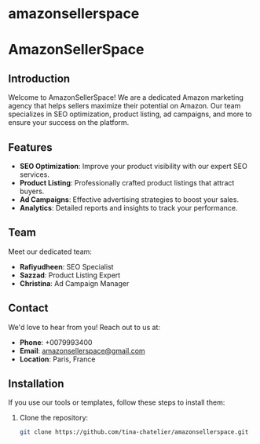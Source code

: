 # amazonsellerspace
# AmazonSellerSpace

## Introduction
Welcome to AmazonSellerSpace! We are a dedicated Amazon marketing agency that helps sellers maximize their potential on Amazon. Our team specializes in SEO optimization, product listing, ad campaigns, and more to ensure your success on the platform.

## Features
- **SEO Optimization**: Improve your product visibility with our expert SEO services.
- **Product Listing**: Professionally crafted product listings that attract buyers.
- **Ad Campaigns**: Effective advertising strategies to boost your sales.
- **Analytics**: Detailed reports and insights to track your performance.

## Team
Meet our dedicated team:
- **Rafiyudheen**: SEO Specialist
- **Sazzad**: Product Listing Expert
- **Christina**: Ad Campaign Manager

## Contact
We'd love to hear from you! Reach out to us at:
- **Phone**: +0079993400
- **Email**: amazonsellerspace@gmail.com
- **Location**: Paris, France

## Installation
If you use our tools or templates, follow these steps to install them:

1. Clone the repository:
   ```bash
   git clone https://github.com/tina-chatelier/amazonsellerspace.git
